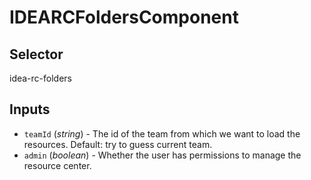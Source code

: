 # IDEARCFoldersComponent

## Selector

idea-rc-folders

## Inputs

- `teamId` (*string*) - The id of the team from which we want to load the resources. Default: try to guess current team.
- `admin` (*boolean*) - Whether the user has permissions to manage the resource center.

